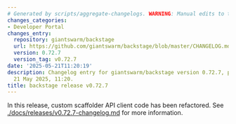 ```yaml
---
# Generated by scripts/aggregate-changelogs. WARNING: Manual edits to this files will be overwritten.
changes_categories:
- Developer Portal
changes_entry:
  repository: giantswarm/backstage
  url: https://github.com/giantswarm/backstage/blob/master/CHANGELOG.md#0727---2025-05-21
  version: 0.72.7
  version_tag: v0.72.7
date: '2025-05-21T11:20:19'
description: Changelog entry for giantswarm/backstage version 0.72.7, published on
  21 May 2025, 11:20.
title: backstage release v0.72.7
---
```


In this release, custom scaffolder API client code has been refactored.
See [./docs/releases/v0.72.7-changelog.md](./docs/releases/v0.72.7-changelog.md) for more information.
